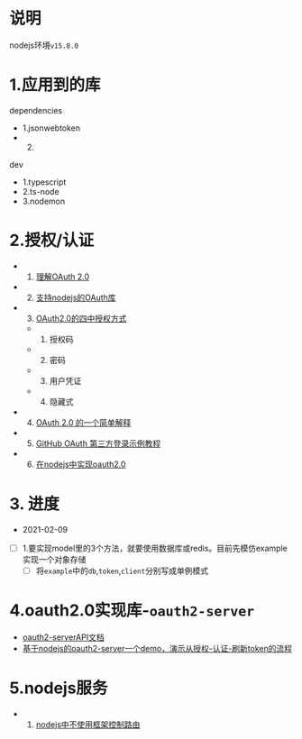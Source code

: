 # 说明
nodejs环境`v15.8.0`

# 1.应用到的库
dependencies
- 1.jsonwebtoken
- 2.
dev
- 1.typescript
- 2.ts-node
- 3.nodemon

# 2.授权/认证
- 1. [理解OAuth 2.0](https://www.ruanyifeng.com/blog/2014/05/oauth_2_0.html)
- 2. [支持nodejs的OAuth库](https://oauth.net/code/nodejs/)
- 3. [OAuth2.0的四中授权方式](http://www.ruanyifeng.com/blog/2019/04/oauth-grant-types.html)
    - 1. 授权码
    - 2. 密码
    - 3. 用户凭证
    - 4. 隐藏式
- 4. [OAuth 2.0 的一个简单解释](http://www.ruanyifeng.com/blog/2019/04/oauth_design.html)
- 5. [GitHub OAuth 第三方登录示例教程](http://www.ruanyifeng.com/blog/2019/04/github-oauth.html)
- 6. [在nodejs中实现oauth2.0](https://blog.logrocket.com/implementing-oauth-2-0-in-node-js/)


# 3. 进度
- 2021-02-09
- [ ] 1.要实现model里的3个方法，就要使用数据库或redis。目前先模仿example实现一个对象存储
  - [ ] 将`example`中的`db`,`token`,`client`分别写成单例模式

# 4.oauth2.0实现库-`oauth2-server`
- [oauth2-serverAPI文档](https://oauth2-server.readthedocs.io/en/latest/index.html)
- [基于nodejs的oauth2-server一个demo，演示从授权-认证-刷新token的流程](https://github.com/14gasher/oauth-example)

# 5.nodejs服务
- 1. [nodejs中不使用框架控制路由](https://www.geeksforgeeks.org/routing-in-node-js/)
